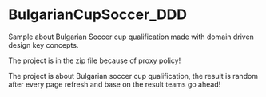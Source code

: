# BulgarianCupSoccer_DDD
Sample about Bulgarian Soccer cup qualification made with domain driven design key concepts.

The project is in the zip file because of proxy policy!

The project is about Bulgarian soccer cup qualification, the result is random after every page refresh and base on the result teams go ahead!
